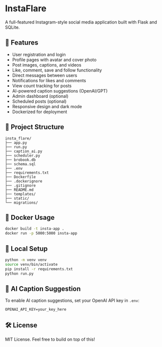 # InstaFlare

A full-featured Instagram-style social media application built with Flask and SQLite.

## 🚀 Features

- User registration and login
- Profile pages with avatar and cover photo
- Post images, captions, and videos
- Like, comment, save and follow functionality
- Direct messages between users
- Notifications for likes and comments
- View count tracking for posts
- AI-powered caption suggestions (OpenAI/GPT)
- Admin dashboard (optional)
- Scheduled posts (optional)
- Responsive design and dark mode
- Dockerized for deployment

## 📁 Project Structure

```
insta_flare/
├── app.py
├── run.py
├── caption_ai.py
├── scheduler.py
├── brobook.db
├── schema.sql
├── .env
├── requirements.txt
├── Dockerfile
├── .dockerignore
├── .gitignore
├── README.md
├── templates/
├── static/
└── migrations/
```

## 🐳 Docker Usage

```bash
docker build -t insta-app .
docker run -p 5000:5000 insta-app
```

## 🧪 Local Setup

```bash
python -m venv venv
source venv/bin/activate
pip install -r requirements.txt
python run.py
```

## 🧠 AI Caption Suggestion

To enable AI caption suggestions, set your OpenAI API key in `.env`:

```
OPENAI_API_KEY=your_key_here
```

## 🛠️ License

MIT License. Feel free to build on top of this!
